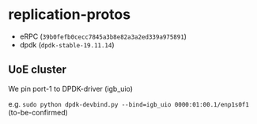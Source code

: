 # replication-protos

- eRPC (`39b0fefb0cecc7845a3b8e82a3a2ed339a975891`)
- dpdk (`dpdk-stable-19.11.14`)

## UoE cluster
We pin port-1 to DPDK-driver (igb_uio)

e.g. `sudo python dpdk-devbind.py --bind=igb_uio 0000:01:00.1/enp1s0f1` (to-be-confirmed)

